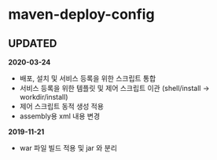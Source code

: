 # maven-deploy-config

UPDATED
---
__2020-03-24__
- 배포, 설치 및 서비스 등록을 위한 스크립트 통합
- 서비스 등록을 위한 템플릿 및 제어 스크립트 이관 (shell/install -> workdir/install)
- 제어 스크립트 동적 생성 적용
- assembly용 xml 내용 변경

__2019-11-21__
- war 파일 빌드 적용 및 jar 와 분리
